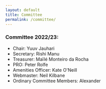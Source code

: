 ```yaml
---
layout: default
title: Committee
permalink: /committee/
---
```

### Committee 2022/23:

- Chair: Yuuv Jauhari
- Secretary: Rishi Manu
- Treasurer: Maïlé Monteiro da Rocha
- PRO: Peter Rolfe
- Amenities Officer: Kate O'Neill
- Webmaster: Neil Kilbane
- Ordinary Committee Members: Alexander
